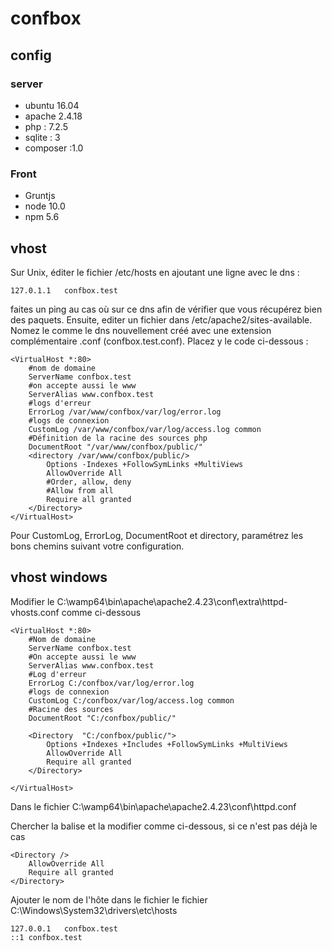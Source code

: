 # confbox

## config

### server

- ubuntu 16.04
- apache 2.4.18
- php : 7.2.5
- sqlite : 3
- composer :1.0

### Front

- Gruntjs
- node 10.0
- npm 5.6


## vhost

Sur Unix, éditer le fichier /etc/hosts en ajoutant une ligne avec le dns :

```
127.0.1.1	confbox.test
```

faites un ping au cas où sur ce dns afin de vérifier que vous récupérez bien des paquets. Ensuite, editer un fichier dans /etc/apache2/sites-available. Nomez le comme le dns nouvellement créé avec une extension complémentaire .conf (confbox.test.conf). Placez y le code ci-dessous :

```
<VirtualHost *:80>
    #nom de domaine
	ServerName confbox.test
    #on accepte aussi le www
	ServerAlias www.confbox.test
    #logs d'erreur
	ErrorLog /var/www/confbox/var/log/error.log
    #logs de connexion
	CustomLog /var/www/confbox/var/log/access.log common
    #Définition de la racine des sources php
	DocumentRoot "/var/www/confbox/public/"
	<directory /var/www/confbox/public/>
		Options -Indexes +FollowSymLinks +MultiViews
		AllowOverride All
		#Order, allow, deny
		#Allow from all
		Require all granted
	</Directory>
</VirtualHost>
```

Pour CustomLog, ErrorLog, DocumentRoot et directory, paramétrez les bons chemins suivant votre configuration.

## vhost windows

Modifier le C:\wamp64\bin\apache\apache2.4.23\conf\extra\httpd-vhosts.conf comme ci-dessous

```
<VirtualHost *:80>
	#Nom de domaine
	ServerName confbox.test
	#On accepte aussi le www
	ServerAlias www.confbox.test
	#Log d'erreur
	ErrorLog C:/confbox/var/log/error.log
	#logs de connexion
	CustomLog C:/confbox/var/log/access.log common
	#Racine des sources
	DocumentRoot "C:/confbox/public/"
	
	<Directory  "C:/confbox/public/">
		Options +Indexes +Includes +FollowSymLinks +MultiViews
		AllowOverride All
		Require all granted
	</Directory>

</VirtualHost>
```

Dans le fichier C:\wamp64\bin\apache\apache2.4.23\conf\httpd.conf

Chercher la balise <Directory /> et la modifier comme ci-dessous, si ce n'est pas déjà le cas

```
<Directory />
    AllowOverride All
    Require all granted
</Directory>
```

Ajouter le nom de l'hôte dans le fichier le fichier C:\Windows\System32\drivers\etc\hosts

```
127.0.0.1	confbox.test
::1	confbox.test
```